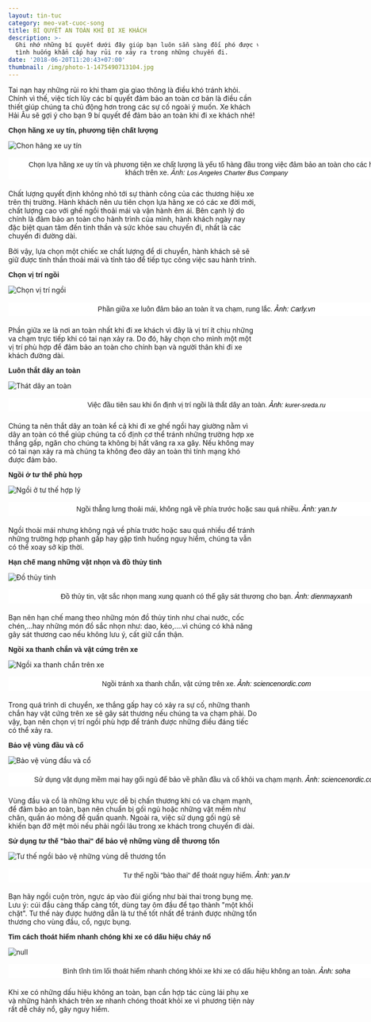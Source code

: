 ```yaml
---
layout: tin-tuc
category: meo-vat-cuoc-song
title: BÍ QUYẾT AN TOÀN KHI ĐI XE KHÁCH
description: >-
  Ghi nhớ những bí quyết dưới đây giúp bạn luôn sẵn sàng đối phó được với những
  tình huống khẩn cấp hay rủi ro xảy ra trong những chuyến đi. 
date: '2018-06-20T11:20:43+07:00'
thumbnail: /img/photo-1-1475490713104.jpg
---
```

Tai nạn hay những rủi ro khi tham gia giao thông là điều khó tránh khỏi. Chính vì thế, việc tích lũy các bí quyết đảm bảo an toàn cơ bản là điều cần thiết giúp chúng ta chủ động hơn trong các sự cố ngoài ý muốn. Xe khách Hải Âu sẽ gợi ý cho bạn 9 bí quyết để đảm bảo an toàn khi đi xe khách nhé!

<p><strong><span style="font-size:14px;"><span style="font-family:arial,helvetica,sans-serif;">Chọn h&atilde;ng xe uy t&iacute;n, phương tiện chất lượng</span></span></strong></p>

![Chon hãng xe uy tín](/img/bus_main.png)

<p style="box-sizing: border-box; margin-top: 16px; margin-bottom: 20px; padding: 5px 20px; border: 1px dashed rgb(255, 255, 255); width: 800px; background: none 0px 0px repeat scroll rgb(255, 255, 255); text-align: center;"><span style="font-size:14px;"><span style="font-family:arial,helvetica,sans-serif;">Chọn lựa h&atilde;ng xe uy t&iacute;n v&agrave; phương tiện xe chất lượng l&agrave; yếu tố h&agrave;ng đầu trong việc đảm bảo an to&agrave;n cho c&aacute;c h&agrave;nh kh&aacute;ch tr&ecirc;n xe. <em>Ảnh: <a class="o5rIVb irc_hol i3724 irc_lth" data-noload="" data-ved="2ahUKEwjYwq_isOHbAhVH_GEKHaoRDpgQjB16BAgBEAQ" href="https://www.lacharterbuscompany.com/long-beach-charter-bus" jsaction="mousedown:irc.rl;keydown:irc.rlk" rel="noopener" style="text-decoration-line: none; color: rgb(125, 125, 125); cursor: pointer; font-family: arial, sans-serif; font-size: 13px; background-color: rgb(34, 34, 34);" tabindex="0" target="_blank"><span style="color:#000000;"><span class="irc_ho" dir="ltr" style="unicode-bidi: isolate; margin-right: -2px; padding-right: 2px;"><span style="background-color:#FFFFFF;">Los Angeles Charter Bus Company</span></span></span></a></em></span></span></p>

Chất lượng quyết định không nhỏ tới sự thành công của các thương hiệu xe trên thị trường. Hành khách nên ưu tiên chọn lựa hãng xe có các xe đời mới, chất lượng cao với ghế ngồi thoải mái và vận hành êm ái. Bên cạnh lý do chính là đảm bảo an toàn cho hành trình của mình, hành khách ngày nay đặc biệt quan tâm đến tinh thần và sức khỏe sau chuyến đi, nhất là các chuyến đi đường dài.

Bởi vậy, lựa chọn một chiếc xe chất lượng để di chuyển, hành khách sẽ sẽ giữ được tinh thần thoải mái và tỉnh táo để tiếp tục công việc sau hành trình.

<p><strong><span style="font-size:14px;"><span style="font-family:arial,helvetica,sans-serif;">Chọn vị tr&iacute; ngồi</span></span></strong></p>

![Chọn vị trí ngồi](/img/chỗ-ngồi-trên-xe.jpg)

<p style="box-sizing: border-box; margin-top: 16px; margin-bottom: 20px; padding: 5px 20px; border: 1px dashed rgb(255, 255, 255); width: 800px; background: none 0px 0px repeat scroll rgb(255, 255, 255); text-align: center;"><span style="font-size:14px;"><span style="font-family:arial,helvetica,sans-serif;">Phần giữa xe lu&ocirc;n đảm bảo an to&agrave;n &iacute;t va chạm, rung lắc. <span style="color:#000000;"><em><span style="background-color:#FFFFFF;">Ảnh: </span></em></span></span><em><span style="text-decoration-line: none; cursor: pointer; font-family: arial, sans-serif;"><span class="irc_ho" dir="ltr" style="unicode-bidi: isolate; margin-right: -2px; padding-right: 2px;"><a class="o5rIVb irc_hol i3724 irc_lth" data-noload="" data-ved="2ahUKEwjYwq_isOHbAhVH_GEKHaoRDpgQjB16BAgBEAQ" href="https://www.lacharterbuscompany.com/long-beach-charter-bus" jsaction="mousedown:irc.rl;keydown:irc.rlk" rel="noopener" style="text-decoration-line: none; color: rgb(125, 125, 125); cursor: pointer; font-family: arial, sans-serif; font-size: 13px; background-color: rgb(34, 34, 34);" tabindex="0" target="_blank"><span style="color:#000000;"><span style="background-color:#FFFFFF;">C</span></span></a><span style="color:#000000;"><span style="background-color:#FFFFFF;">arly.vn</span></span></span></span></em></span></p>

Phần giữa xe là nơi an toàn nhất khi đi xe khách vì đây là vị trí ít chịu những va chạm trực tiếp khi có tai nạn xảy ra. Do đó, hãy chọn cho mình một một vị trí phù hợp để đảm bảo an toàn cho chính bạn và người thân khi đi xe khách đường dài.

<p><strong><span style="font-size:14px;"><span style="font-family:arial,helvetica,sans-serif;">Lu&ocirc;n thắt d&acirc;y an to&agrave;n</span></span></strong></p>

![Thát dây an toàn](/img/thắt-dây-an-toàn.jpg)

<p style="box-sizing: border-box; margin-top: 16px; margin-bottom: 20px; padding: 5px 20px; border: 1px dashed rgb(255, 255, 255); width: 800px; background: none 0px 0px repeat scroll rgb(255, 255, 255); text-align: center;"><span style="font-size:14px;"><span style="font-family:arial,helvetica,sans-serif;">Việc đầu ti&ecirc;n sau khi ổn định vị tr&iacute; ngồi l&agrave; thắt d&acirc;y an to&agrave;n. <span style="color:#000000;"><em><span style="background-color:#FFFFFF;">Ảnh: </span></em></span></span></span><em><span style="font-size:14px;"><span style="font-family:arial,helvetica,sans-serif;"><a class="o5rIVb irc_hol i3724 irc_lth" data-noload="" data-ved="2ahUKEwj5qIjU2OHbAhWRd94KHT6YCIkQjB16BAgBEAQ" href="http://www.kurer-sreda.ru/2016/08/05/245891-treugolnikami-i-busterami-poka-razresheno-pristegivat-detej-v-berdske" jsaction="mousedown:irc.rl;keydown:irc.rlk" rel="noopener" style="text-decoration-line: none; color: rgb(125, 125, 125); cursor: pointer; font-family: arial, sans-serif; font-size: 13px; background-color: rgb(34, 34, 34);" tabindex="0" target="_blank"><span style="color:#000000;"><span class="irc_ho" dir="ltr" style="unicode-bidi: isolate; margin-right: -2px; padding-right: 2px;"><span style="background-color:#FFFFFF;">kurer-sreda.ru</span></span></span></a></span></span></em></p>

Chúng ta nên thắt dây an toàn kể cả khi đi xe ghế ngồi hay giường nằm vì dây an toàn có thể giúp chúng ta cố định cơ thể tránh những trường hợp xe thắng gấp, ngăn cho chúng ta không bị hất văng ra xa gây. Nếu không may có tai nạn xảy ra mà chúng ta không đeo dây an toàn thì tính mạng khó được đảm bảo.

<p><strong><span style="font-size:14px;"><span style="font-family:arial,helvetica,sans-serif;">Ngồi ở tư thế ph&ugrave; hợp</span></span></strong></p>

![Ngồi ở tư thế hợp lý](/img/sit.jpg)

<p style="box-sizing: border-box; margin-top: 16px; margin-bottom: 20px; padding: 5px 20px; border: 1px dashed rgb(255, 255, 255); width: 800px; background: none 0px 0px repeat scroll rgb(255, 255, 255); text-align: center;"><span style="font-size:14px;"><span style="font-family:arial,helvetica,sans-serif;">Ngồi thẳng lưng thoải m&aacute;i, kh&ocirc;ng ngả về ph&iacute;a trước hoặc sau qu&aacute; nhiều. <span style="color:#000000;"><em><span style="background-color:#FFFFFF;">Ảnh: yan.tv</span></em></span></span></span></p>

Ngồi thoải mái nhưng không ngả về phía trước hoặc sau quá nhiều để tránh những trường hợp phanh gấp hay gặp tình huống nguy hiểm, chúng ta vẫn có thể xoay sở kịp thời.

<p><strong><span style="font-size:14px;"><span style="font-family:arial,helvetica,sans-serif;">Hạn chế mang những vật nhọn v&agrave; đồ thủy tinh</span></span></strong></p>

![Đồ thủy tinh](/img/đồ-thủy-tinh.jpg)

<p style="box-sizing: border-box; margin-top: 16px; margin-bottom: 20px; padding: 5px 20px; border: 1px dashed rgb(255, 255, 255); width: 800px; background: none 0px 0px repeat scroll rgb(255, 255, 255); text-align: center;"><font face="arial, helvetica, sans-serif"><span style="font-size: 14px;">Đồ thủy tin, vật sắc nhọn mang xung quanh c&oacute; thể g&acirc;y s&aacute;t thương cho bạn. </span></font><span style="color: rgb(0, 0, 0);"><em style=""><span style="background-color: rgb(255, 255, 255);"><font face="arial, helvetica, sans-serif"><span style="font-size: 14px;">Ảnh: </span></font><span style="font-size:14px;"><span style="font-family:arial,helvetica,sans-serif;">dienmayxanh</span></span></span></em></span></p>

Bạn nên hạn chế mang theo những món đồ thủy tinh như chai nước, cốc chén,...hay những món đồ sắc nhọn như: dao, kéo,....vì chúng có khả năng gây sát thương cao nếu không lưu ý, cất giữ cẩn thận.

<p><strong><span style="font-size:14px;"><span style="font-family:arial,helvetica,sans-serif;">Ngồi xa thanh chắn v&agrave; vật cứng tr&ecirc;n xe</span></span></strong></p>

![Ngồi xa thanh chắn trên xe](/img/ngồi-xa-thanh-chắn-trên-xe.jpg)

<p style="box-sizing: border-box; margin-top: 16px; margin-bottom: 20px; padding: 5px 20px; border: 1px dashed rgb(255, 255, 255); width: 800px; background: none 0px 0px repeat scroll rgb(255, 255, 255); text-align: center;"><font face="arial, helvetica, sans-serif"><span style="font-size: 14px;">Ngồi tr&aacute;nh xa thanh chắn, vật cứng tr&ecirc;n xe. </span></font><span style="color: rgb(0, 0, 0);"><em style=""><span style="background-color: rgb(255, 255, 255);"><font face="arial, helvetica, sans-serif"><span style="font-size: 14px;">Ảnh: </span></font></span></em></span><span style="font-size:14px;"><span style="font-family:arial,helvetica,sans-serif;"><em><span style="color:#000000;"><span class="irc_ho" dir="ltr" style="unicode-bidi: isolate; margin-right: -2px; padding-right: 2px;"><span style="background-color:#FFFFFF;">sciencenordic.com</span></span></span></em></span></span></p>

Trong quá trình di chuyển, xe thắng gấp hay có xảy ra sự cố, những thanh chắn hay vật cứng trên xe sẽ gây sát thương nếu chúng ta va chạm phải. Do vậy, bạn nên chọn vị trí ngồi phù hợp để tránh được những điều đáng tiếc có thể xảy ra.

<p><strong><span style="font-size:14px;"><span style="font-family:arial,helvetica,sans-serif;">Bảo vệ v&ugrave;ng đầu v&agrave; cổ</span></span></strong></p>

![Bảo vệ vùng đầu và cổ](/img/avatar-goi-hoi-du-lich-goi-van-phong-4.jpg)

<p style="box-sizing: border-box; margin-top: 16px; margin-bottom: 20px; padding: 5px 20px; border: 1px dashed rgb(255, 255, 255); width: 800px; background: none 0px 0px repeat scroll rgb(255, 255, 255); text-align: center;"><font face="arial, helvetica, sans-serif"><span style="font-size: 14px;">Sử dụng vật dụng mềm mại hay gối ngủ để bảo về phần đầu v&agrave; cổ khỏi va chạm mạnh. </span></font><span style="color: rgb(0, 0, 0);"><em style=""><span style="background-color: rgb(255, 255, 255);"><font face="arial, helvetica, sans-serif"><span style="font-size: 14px;">Ảnh: </span></font></span></em></span><span style="font-size:14px;"><span style="font-family:arial,helvetica,sans-serif;"><em><span style="color:#000000;"><span class="irc_ho" dir="ltr" style="unicode-bidi: isolate; margin-right: -2px; padding-right: 2px;"><span style="background-color:#FFFFFF;">sciencenordic.com</span></span></span></em></span></span></p>

Vùng đầu và cổ là những khu vực dễ bị chấn thương khi có va chạm mạnh, để đảm bảo an toàn, bạn nên chuẩn bị gối ngủ hoặc những vật mềm như chăn, quần áo mỏng để quấn quanh. Ngoài ra, việc sử dụng gối ngủ sẽ khiến bạn đỡ mệt mỏi nếu phải ngồi lâu trong xe khách trong chuyến đi dài.

<p><strong><span style="font-size:14px;"><span style="font-family:arial,helvetica,sans-serif;">Sử dụng tư thế &quot;b&agrave;o thai&quot; để bảo vệ những v&ugrave;ng dễ thương tổn</span></span></strong></p>

![Tư thế ngồi bảo vệ những vùng dễ thương tổn](/img/tư-thế-ngồi-trên-xe.png)

<p style="box-sizing: border-box; margin-top: 16px; margin-bottom: 20px; padding: 5px 20px; border: 1px dashed rgb(255, 255, 255); width: 800px; background: none 0px 0px repeat scroll rgb(255, 255, 255); text-align: center;"><font face="arial, helvetica, sans-serif"><span style="font-size: 14px;">Tư thế ngồi&nbsp;&quot;b&agrave;o thai&quot; để tho&aacute;t nguy hiểm. </span></font><span style="color: rgb(0, 0, 0);"><em style=""><span style="background-color: rgb(255, 255, 255);"><font face="arial, helvetica, sans-serif"><span style="font-size: 14px;">Ảnh:</span></font></span></em></span><em style=""><span style="color:#000000;"><span style="background-color: rgb(255, 255, 255);"><span style="font-family: arial, helvetica, sans-serif; font-size: 14px;">&nbsp;</span><span style="font-size:14px;"><span style="font-family:arial,helvetica,sans-serif;">yan.tv</span></span></span></span></em></p>

Bạn hãy ngồi cuộn tròn, ngực áp vào đùi giống như bài thai trong bụng mẹ. Lưu ý: cúi đầu càng thấp càng tốt, dùng tay ôm đầu để tạo thành "một khối chặt". Tư thế này được hướng dẫn là tư thế tốt nhất để tránh được những tổn thương cho vùng đầu, cổ, ngực bụng.

<p><strong><span style="font-size:14px;"><span style="font-family:arial,helvetica,sans-serif;">Tim c&aacute;ch tho&aacute;t hiểm nhanh ch&oacute;ng khi xe c&oacute; dấu hiệu ch&aacute;y nổ</span></span></strong></p>

![null](/img/xe-cháy-nổ.jpg)

<p style="box-sizing: border-box; margin-top: 16px; margin-bottom: 20px; padding: 5px 20px; border: 1px dashed rgb(255, 255, 255); width: 800px; background: none 0px 0px repeat scroll rgb(255, 255, 255); text-align: center;"><font face="arial, helvetica, sans-serif"><span style="font-size: 14px;">B&igrave;nh tĩnh t&igrave;m lối tho&aacute;t hiểm nhanh ch&oacute;ng khỏi xe khi xe c&oacute; dấu hiệu kh&ocirc;ng an to&agrave;n. </span></font><span style="color: rgb(0, 0, 0);"><em style=""><span style="background-color: rgb(255, 255, 255);"><font face="arial, helvetica, sans-serif"><span style="font-size: 14px;">Ảnh:</span></font></span></em></span><em style=""><span style="color:#000000;"><span style="background-color: rgb(255, 255, 255);"><span style="font-family: arial, helvetica, sans-serif; font-size: 14px;">&nbsp;</span><span style="font-size:14px;"><span style="font-family:arial,helvetica,sans-serif;">soha</span></span></span></span></em></p>

Khi xe có những dấu hiệu không an toàn, bạn cần hợp tác cùng lái phụ xe và những hành khách trên xe nhanh chóng thoát khỏi xe vì phương tiện này rất dễ cháy nổ, gây nguy hiểm.
